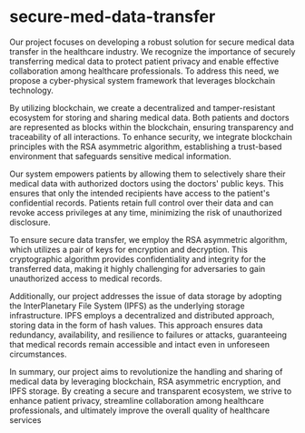 # secure-med-data-transfer

Our project focuses on developing a robust solution for secure medical data transfer in the healthcare industry. We recognize the importance of securely transferring medical data to protect patient privacy and enable effective collaboration among healthcare professionals. To address this need, we propose a cyber-physical system framework that leverages blockchain technology.
 
By utilizing blockchain, we create a decentralized and tamper-resistant ecosystem for storing and sharing medical data. Both patients and doctors are represented as blocks within the blockchain, ensuring transparency and traceability of all interactions. To enhance security, we integrate blockchain principles with the RSA asymmetric algorithm, establishing a trust-based environment that safeguards sensitive medical information.
 
Our system empowers patients by allowing them to selectively share their medical data with authorized doctors using the doctors' public keys. This ensures that only the intended recipients have access to the patient's confidential records. Patients retain full control over their data and can revoke access privileges at any time, minimizing the risk of unauthorized disclosure.
 
To ensure secure data transfer, we employ the RSA asymmetric algorithm, which utilizes a pair of keys for encryption and decryption. This cryptographic algorithm provides confidentiality and integrity for the transferred data, making it highly challenging for adversaries to gain unauthorized access to medical records.
 
Additionally, our project addresses the issue of data storage by adopting the InterPlanetary File System (IPFS) as the underlying storage infrastructure. IPFS employs a decentralized and distributed approach, storing data in the form of hash values. This approach ensures data redundancy, availability, and resilience to failures or attacks, guaranteeing that medical records remain accessible and intact even in unforeseen circumstances.
 
In summary, our project aims to revolutionize the handling and sharing of medical data by leveraging blockchain, RSA asymmetric encryption, and IPFS storage. By creating a secure and transparent ecosystem, we strive to enhance patient privacy, streamline collaboration among healthcare professionals, and ultimately improve the overall quality of healthcare services
